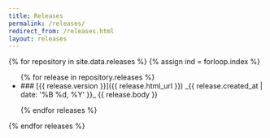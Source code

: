 ```yaml
---
title: Releases
permalink: /releases/
redirect_from: /releases.html
layout: releases
---
```


{% for repository in site.data.releases %}
{% assign ind = forloop.index %}
<ul class="item{% if ind == 1 %} show{% endif %}" id="item-{{forloop.index}}">
{% for release in repository.releases %}

<li markdown="1">
### [{{ release.version }}]({{ release.html_url }}) _{{ release.created_at | date: '%B %d, %Y' }}_
{{ release.body }}
</li>

{% endfor releases %}
</ul>
{% endfor releases %}

<script>
$(function(){
    $('.tab').on('click', function(){
        var index = $(this).index();
        $('.item').removeClass('show');
        $('.tab').removeClass('active');
        $('.item:eq(' + index + ')').addClass('show')
        $('.tab:eq(' + index + ')').addClass('active')
    });
});
</script>
